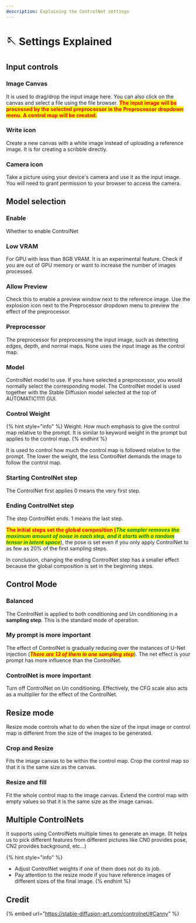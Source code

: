 ```yaml
---
description: Explaining the ControlNet settings
---
```


# 🪡 Settings Explained

## Input controls

### Image Canvas

It is used to drag/drop the input image here. You can also click on the canvas and select a file using the file browser. <mark style="color:red;">**The input image will be processed by the selected preprocessor in the Preprocessor dropdown menu. A control map will be created.**</mark>

### Write icon

Create a new canvas with a white image instead of uploading a reference image. It is for creating a scribble directly.

### Camera icon

Take a picture using your device's camera and use it as the input image. You will need to grant permission to your browser to access the camera.

## Model selection

### Enable

Whether to enable ControlNet

### Low VRAM

For GPU with less than 8GB VRAM. It is an experimental feature. Check if you are out of GPU memory or want to increase the number of images processed.

### Allow Preview

Check this to enable a preview window next to the reference image. Use the explosion icon next to the Preprocessor dropdown menu to preview the effect of the preprocessor.

### Preprocessor

The preprocessor for preprocessing the input image, such as detecting edges, depth, and normal maps. None uses the input image as the control map.

### Model

ControlNet model to use. If you have selected a preprocessor, you would normally select the corresponding model. The ControlNet model is used together with the Stable Diffusion model selected at the top of AUTOMATIC1111 GUI.

### Control Weight

{% hint style="info" %}
Weight: How much emphasis to give the control map relative to the prompt. It is similar to keyword weight in the prompt but applies to the control map.
{% endhint %}

It is used to control how much the control map is followed relative to the prompt. The lower the weight, the less ControlNet demands the image to follow the control map.

### Starting ControlNet step

The ControlNet first applies 0 means the very first step.

### Ending ControlNet step

The step ControlNet ends. 1 means the last step.

<mark style="color:red;">**The initial steps set the global composition (**</mark>_<mark style="color:green;">**The sampler removes the maximum amount of noise in each step, and it starts with a random tensor in latent space**</mark>_), the pose is set even if you only apply ControlNet to as few as 20% of the first sampling steps.

In conclusion, changing the ending ControlNet step has a smaller effect because the global composition is set in the beginning steps.

## Control Mode

### Balanced

The ControlNet is applied to both conditioning and Un conditioning in a **sampling step**. This is the standard mode of operation.

### My prompt is more important

The effect of ControlNet is gradually reducing over the instances of U-Net injection (_<mark style="color:red;">**There are 13 of them in one sampling step**</mark>_). The net effect is your prompt has more influence than the ControlNet.

### ControlNet is more important

Turn off ControlNet on Un conditioning. Effectively, the CFG scale also acts as a multiplier for the effect of the ControlNet.

## Resize mode

Resize mode controls what to do when the size of the input image or control map is different from the size of the images to be generated.

### Crop and Resize

Fits the image canvas to be within the control map. Crop the control map so that it is the same size as the canvas.

### Resize and fill

Fit the whole control map to the image canvas. Extend the control map with empty values so that it is the same size as the image canvas.

## Multiple ControlNets

It supports using ControlNets multiple times to generate an image. (It helps us to pick different features from different pictures like CN0 provides pose, CN2 provides background, etc...)

{% hint style="info" %}
* Adjust ControlNet weights if one of them does not do its job.
* Pay attention to the resize mode if you have reference images of different sizes of the final image.
{% endhint %}

## Credit

{% embed url="https://stable-diffusion-art.com/controlnet/#Canny" %}
